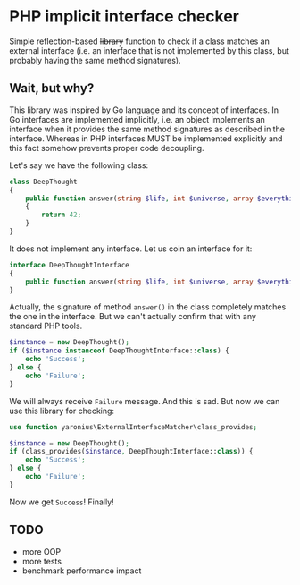 # PHP implicit interface checker
Simple reflection-based ~~library~~ function to check if a class matches an external interface (i.e. an interface
that is not implemented by this class, but probably having the same method signatures).

## Wait, but why?
This library was inspired by Go language and its concept of interfaces. In Go interfaces are
implemented implicitly, i.e. an object implements an interface when it provides the same method signatures 
as described in the interface. Whereas in PHP interfaces MUST 
be implemented explicitly and this fact somehow prevents proper code decoupling.

Let's say we have the following class:

```php
class DeepThought
{
    public function answer(string $life, int $universe, array $everything): int
    {
        return 42;
    }
}
```

It does not implement any interface. Let us coin an interface for it:

```php
interface DeepThoughtInterface
{
    public function answer(string $life, int $universe, array $everything): int;
}
```
    
Actually, the signature of method `answer()` in the class completely matches the one in the interface.
But we can't actually confirm that with any standard PHP tools.

```php
$instance = new DeepThought();
if ($instance instanceof DeepThoughtInterface::class) {
    echo 'Success';
} else {
    echo 'Failure';
}
```

We will always receive `Failure` message. And this is sad. 
But now we can use this library for checking:

```php
use function yaronius\ExternalInterfaceMatcher\class_provides;

$instance = new DeepThought();
if (class_provides($instance, DeepThoughtInterface::class)) {
    echo 'Success';
} else {
    echo 'Failure';
}
```

Now we get `Success`! Finally!
    
## TODO

- more OOP 
- more tests
- benchmark performance impact
